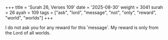 +++
title = 'Surah 26, Verses 109'
date = '2025-08-30'
weight = 3041
surah = 26
ayah = 109
tags = ["ask", "lord", "message", "not", "only", "reward", "world", "worlds"]
+++

I do not ask you for any reward for this ˹message˺. My reward is only from the Lord of all worlds.